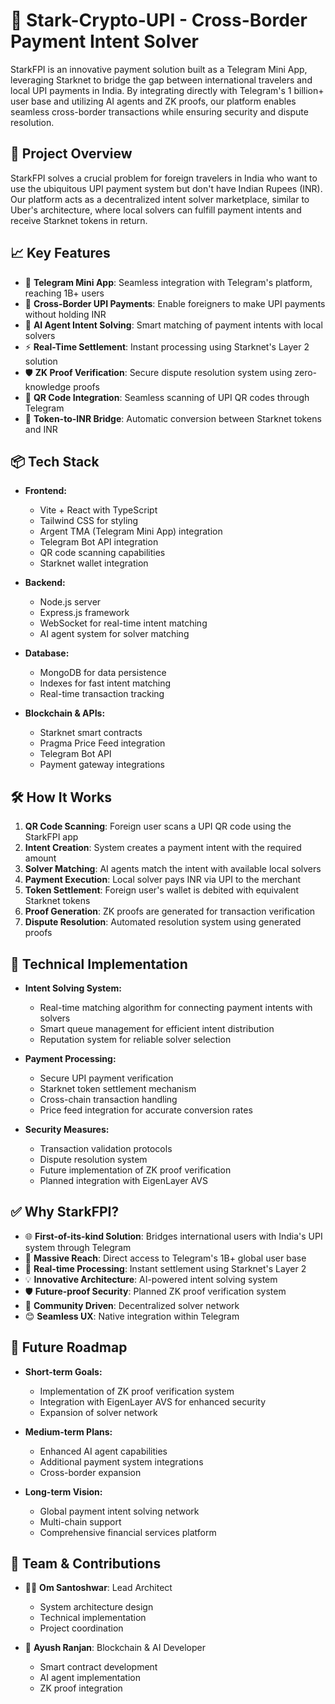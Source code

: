 # 🌟 Stark-Crypto-UPI - Cross-Border Payment Intent Solver

StarkFPI is an innovative payment solution built as a Telegram Mini App, leveraging Starknet to bridge the gap between international travelers and local UPI payments in India. By integrating directly with Telegram's 1 billion+ user base and utilizing AI agents and ZK proofs, our platform enables seamless cross-border transactions while ensuring security and dispute resolution.

## 🚀 Project Overview

StarkFPI solves a crucial problem for foreign travelers in India who want to use the ubiquitous UPI payment system but don't have Indian Rupees (INR). Our platform acts as a decentralized intent solver marketplace, similar to Uber's architecture, where local solvers can fulfill payment intents and receive Starknet tokens in return.

## 📈 Key Features

* 📱 **Telegram Mini App**: Seamless integration with Telegram's platform, reaching 1B+ users
* 🔄 **Cross-Border UPI Payments**: Enable foreigners to make UPI payments without holding INR
* 🤖 **AI Agent Intent Solving**: Smart matching of payment intents with local solvers
* ⚡ **Real-Time Settlement**: Instant processing using Starknet's Layer 2 solution
* 🛡️ **ZK Proof Verification**: Secure dispute resolution system using zero-knowledge proofs
* 📱 **QR Code Integration**: Seamless scanning of UPI QR codes through Telegram
* 💱 **Token-to-INR Bridge**: Automatic conversion between Starknet tokens and INR

## 📦 Tech Stack

* **Frontend:**
  * Vite + React with TypeScript
  * Tailwind CSS for styling
  * Argent TMA (Telegram Mini App) integration
  * Telegram Bot API integration
  * QR code scanning capabilities
  * Starknet wallet integration

* **Backend:**
  * Node.js server
  * Express.js framework
  * WebSocket for real-time intent matching
  * AI agent system for solver matching

* **Database:**
  * MongoDB for data persistence
  * Indexes for fast intent matching
  * Real-time transaction tracking

* **Blockchain & APIs:**
  * Starknet smart contracts
  * Pragma Price Feed integration
  * Telegram Bot API
  * Payment gateway integrations

## 🛠️ How It Works

1. **QR Code Scanning**: Foreign user scans a UPI QR code using the StarkFPI app
2. **Intent Creation**: System creates a payment intent with the required amount
3. **Solver Matching**: AI agents match the intent with available local solvers
4. **Payment Execution**: Local solver pays INR via UPI to the merchant
5. **Token Settlement**: Foreign user's wallet is debited with equivalent Starknet tokens
6. **Proof Generation**: ZK proofs are generated for transaction verification
7. **Dispute Resolution**: Automated resolution system using generated proofs

## 📌 Technical Implementation

* **Intent Solving System:**
  * Real-time matching algorithm for connecting payment intents with solvers
  * Smart queue management for efficient intent distribution
  * Reputation system for reliable solver selection

* **Payment Processing:**
  * Secure UPI payment verification
  * Starknet token settlement mechanism
  * Cross-chain transaction handling
  * Price feed integration for accurate conversion rates

* **Security Measures:**
  * Transaction validation protocols
  * Dispute resolution system
  * Future implementation of ZK proof verification
  * Planned integration with EigenLayer AVS

## ✅ Why StarkFPI?

* 🌐 **First-of-its-kind Solution**: Bridges international users with India's UPI system through Telegram
* 📱 **Massive Reach**: Direct access to Telegram's 1B+ global user base
* 🔄 **Real-time Processing**: Instant settlement using Starknet's Layer 2
* 💡 **Innovative Architecture**: AI-powered intent solving system
* 🛡️ **Future-proof Security**: Planned ZK proof verification system
* 🤝 **Community Driven**: Decentralized solver network
* 😊 **Seamless UX**: Native integration within Telegram

## 📅 Future Roadmap

* **Short-term Goals:**
  * Implementation of ZK proof verification system
  * Integration with EigenLayer AVS for enhanced security
  * Expansion of solver network

* **Medium-term Plans:**
  * Enhanced AI agent capabilities
  * Additional payment system integrations
  * Cross-border expansion

* **Long-term Vision:**
  * Global payment intent solving network
  * Multi-chain support
  * Comprehensive financial services platform

## 🤝 Team & Contributions

* 🧑‍💻 **Om Santoshwar**: Lead Architect
  * System architecture design
  * Technical implementation
  * Project coordination

* 🔧 **Ayush Ranjan**: Blockchain & AI Developer
  * Smart contract development
  * AI agent implementation
  * ZK proof integration

